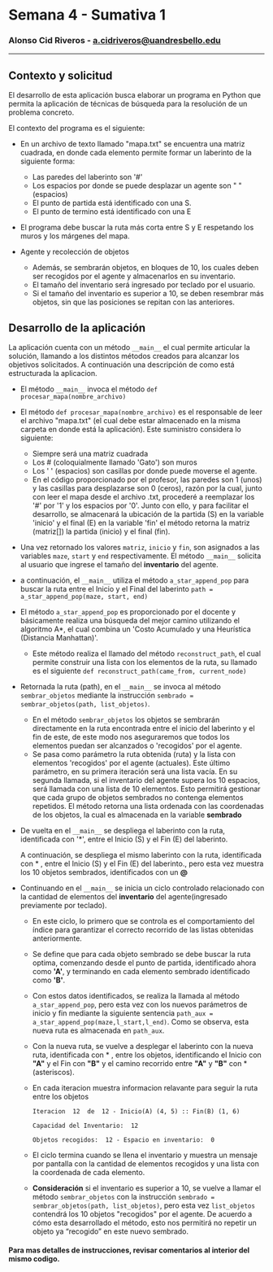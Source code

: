 # **Semana 4 - Sumativa 1**
### **Alonso Cid Riveros - a.cidriveros@uandresbello.edu**  

---
## **Contexto y solicitud**
El desarrollo de esta aplicación busca elaborar un programa en Python que
permita la aplicación de técnicas de búsqueda para la resolución de un problema concreto.

El contexto del programa es el siguiente:

- En un archivo de texto llamado "mapa.txt" se encuentra una matriz cuadrada, en donde cada elemento permite formar un laberinto de la siguiente forma:
  - Las paredes del laberinto son '#'
  - Los espacios por donde se puede desplazar un agente son " " (espacios)
  - El punto de partida está identificado con una S.
  - El punto de termino está identificado con una E

- El programa debe buscar la ruta más corta entre S y E respetando los muros y los márgenes del mapa.

- Agente y recolección de objetos
  - Además, se sembrarán objetos, en bloques de 10, los cuales deben ser recogidos por el agente y almacenarlos en su inventario.
  - El tamaño del inventario será ingresado por teclado por el usuario.
  - Si el tamaño del inventario es superior a 10, se deben resembrar más objetos, sin que las posiciones se repitan con las anteriores.

## **Desarrollo de la aplicación**

La aplicación cuenta con un método `__main__` el cual permite articular la solución, llamando a los distintos métodos creados para alcanzar los objetivos solicitados.
A continuación una descripción de como está estructurada la aplicacion.

- El método `__main__` invoca el método `def procesar_mapa(nombre_archivo)`
- El método `def procesar_mapa(nombre_archivo)` es el responsable de leer el archivo "mapa.txt" (el cual debe estar almacenado en la misma carpeta en donde está la aplicación). Este suministro considera lo siguiente:
    - Siempre será una matriz cuadrada
    - Los # (coloquialmente llamado 'Gato') son muros
    - Los ' ' (espacios) son casillas por donde puede moverse el agente.
    - En el código proporcionado por el profesor, las paredes son 1 (unos) y las casillas para desplazarse son 0 (ceros), razón por la cual, junto con leer el mapa desde el archivo .txt, procederé a reemplazar los '#' por '1' y los espacios por '0'. Junto con ello, y para facilitar el desarrollo, se almacenará la ubicación de la partida (S) en la variable 'inicio' y el final (E) en la variable 'fin' el método retorna la matriz (matriz[]) la partida (inicio) y el final (fin).

- Una vez retornado los valores `matriz`, `inicio` y `fin`, son asignados a las variables `maze`, `start` y `end` respectivamente. El método `__main__` solicita al usuario que ingrese el tamaño del **inventario** del agente.
- a continuación, el `__main__` utiliza el método `a_star_append_pop` para buscar la ruta entre el Inicio y el Final del laberinto `path = a_star_append_pop(maze, start, end)`

- El método `a_star_append_pop` es proporcionado por el docente y básicamente realiza una búsqueda del mejor camino utilizando el algoritmo A*, el cual combina un 'Costo Acumulado y una Heurística (Distancia Manhattan)'. 

  - Este método realiza el llamado del método `reconstruct_path`, el cual permite construir una lista con los elementos de la ruta, su llamado es el siguiente `def reconstruct_path(came_from, current_node)`

- Retornada la ruta (path), en el `__main__` se invoca al método `sembrar_objetos` mediante la instrucción `sembrado = sembrar_objetos(path, list_objetos)`.
  - En el método `sembrar_objetos` los objetos se sembrarán directamente en la ruta encontrada entre el inicio del laberinto y el fin de este, de este modo nos aseguraremos que todos los elementos puedan ser alcanzados o 'recogidos' por el agente.
  - Se pasa como parámetro la ruta obtenida (ruta) y la lista con elementos 'recogidos' por el agente (actuales). Este último parámetro, en su primera iteración será una lista vacía. En su segunda llamada, si el inventario del agente supera los 10 espacios, será llamada con una lista de 10 elementos. Esto permitirá gestionar que cada grupo de objetos sembrados no contenga elementos repetidos. El método retorna una lista ordenada con las coordenadas de los objetos, la cual es almacenada en la variable **sembrado**

- De vuelta en el `__main__` se despliega el laberinto con la ruta, identificada con '*', entre el Inicio (S) y el Fin (E) del laberinto.

  A continuación, se despliega el mismo laberinto con la ruta, identificada con * , entre el Inicio (S) y el Fin (E) del laberinto., pero esta vez muestra los 10 objetos sembrados, identificados con un **@**

- Continuando en el `__main__` se inicia un ciclo controlado relacionado con la cantidad de elementos del **inventario** del agente(ingresado previamente por teclado).

  - En este ciclo, lo primero que se controla es el comportamiento del índice para garantizar el correcto recorrido de las listas obtenidas anteriormente.

  - Se define que para cada objeto sembrado se debe buscar la ruta optima, comenzando desde el punto de partida, identificado ahora como **'A'**, y terminando en cada elemento sembrado identificado como **'B'**.

  - Con estos datos identificados, se realiza la llamada al método `a_star_append_pop`, pero esta vez con los nuevos parámetros de inicio y fin mediante la siguiente sentencia `path_aux = a_star_append_pop(maze,l_start,l_end)`. Como se observa, esta nueva ruta es almacenada en `path_aux`.

  - Con la nueva ruta, se vuelve a desplegar el laberinto con la nueva ruta, identificada con * , entre los objetos, identificando el Inicio con **"A"** y el Fin con **"B"** y el camino recorrido entre **"A"** y **"B"** con * (asteriscos).
  
  - En cada iteracion muestra informacion relavante para seguir la ruta entre los objetos

    `Iteracion  12  de  12 - Inicio(A) (4, 5) :: Fin(B) (1, 6)`

    `Capacidad del Inventario:  12`

    `Objetos recogidos:  12 - Espacio en inventario:  0 `


  - El ciclo termina cuando se llena el inventario y muestra un mensaje por pantalla con la cantidad de elementos recogidos y una lista con la coordenada de cada elemento.

  - **Consideración** si el inventario es superior a 10, se vuelve a llamar el método `sembrar_objetos` con la instrucción `sembrado = sembrar_objetos(path, list_objetos)`, pero esta vez `list_objetos` contendrá los 10 objetos "recogidos" por el agente. De acuerdo a cómo esta desarrollado el método, esto nos permitirá no repetir un objeto ya “recogido” en este nuevo sembrado.

#### **Para mas detalles de instrucciones, revisar comentarios al interior del mismo codigo.**
